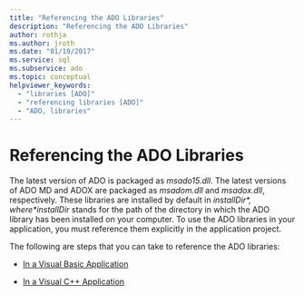 ```yaml
---
title: "Referencing the ADO Libraries"
description: "Referencing the ADO Libraries"
author: rothja
ms.author: jroth
ms.date: "01/19/2017"
ms.service: sql
ms.subservice: ado
ms.topic: conceptual
helpviewer_keywords:
  - "libraries [ADO]"
  - "referencing libraries [ADO]"
  - "ADO, libraries"
---
```

# Referencing the ADO Libraries
The latest version of ADO is packaged as *msado15.dll*. The latest versions of ADO MD and ADOX are packaged as *msadom.dll* and *msadox.dll*, respectively. These libraries are installed by default in *$installDir*, where *$installDir* stands for the path of the directory in which the ADO library has been installed on your computer. To use the ADO libraries in your application, you must reference them explicitly in the application project.  
  
 The following are steps that you can take to reference the ADO libraries:  
  
-   [In a Visual Basic Application](./referencing-the-ado-libraries-in-a-visual-basic-6-application.md)  
  
-   [In a Visual C++ Application](./referencing-the-ado-libraries-in-a-visual-c-application.md)